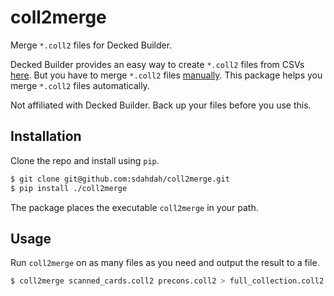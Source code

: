 # coll2merge

Merge `*.coll2` files for Decked Builder.

Decked Builder provides an easy way to create `*.coll2` files from CSVs
[here](http://csv.deckedbuilder.com/). But you have to merge `*.coll2` files
[manually](https://deckedstudios.supportbee.io/1893-faq/3896-decked-builder/11144-q-is-there-any-way-to-merge-collections-together).
This package helps you merge `*.coll2` files automatically.

Not affiliated with Decked Builder. Back up your files before you use this.

## Installation

Clone the repo and install using `pip`.

```sh
$ git clone git@github.com:sdahdah/coll2merge.git
$ pip install ./coll2merge
```

The package places the executable `coll2merge` in your path.

## Usage

Run `coll2merge` on as many files as you need and output the result to a file.

```sh
$ coll2merge scanned_cards.coll2 precons.coll2 > full_collection.coll2
```
